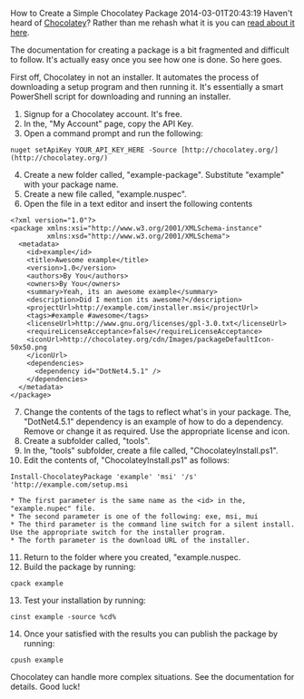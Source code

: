 How to Create a Simple Chocolatey Package
2014-03-01T20:43:19
Haven't heard of [Chocolatey](http://chocolatey.org)? Rather than me rehash what it is you can [read about it here](http://www.hanselman.com/blog/IsTheWindowsUserReadyForAptget.aspx).

The documentation for creating a package is a bit fragmented and difficult to follow. It's actually easy once you see how one is done. So here goes.

First off, Chocolatey in not an installer. It automates the process of downloading a setup program and then running it. It's essentially a smart PowerShell script for downloading and running an installer. 

  1. Signup for a Chocolatey account. It's free. 
  2. In the, "My Account" page, copy the API Key. 
  3. Open a command prompt and run the following: 
    
    nuget setApiKey YOUR_API_KEY_HERE -Source [http://chocolatey.org/](http://chocolatey.org/)

  4. Create a new folder called, "example-package". Substitute "example" with your package name.
  5. Create a new file called, "example.nuspec". 
  6. Open the file in a text editor and insert the following contents 
    
    <?xml version="1.0"?>
    <package xmlns:xsi="http://www.w3.org/2001/XMLSchema-instance" 
             xmlns:xsd="http://www.w3.org/2001/XMLSchema">
      <metadata>
        <id>example</id>
        <title>Awesome example</title>
        <version>1.0</version>
        <authors>By You</authors>
        <owners>By You</owners>
        <summary>Yeah, its an awesome example</summary>
        <description>Did I mention its awesome?</description>
        <projectUrl>http://example.com/installer.msi</projectUrl>
        <tags>#example #awesome</tags>
        <licenseUrl>http://www.gnu.org/licenses/gpl-3.0.txt</licenseUrl>
        <requireLicenseAcceptance>false</requireLicenseAcceptance>
        <iconUrl>http://chocolatey.org/cdn/Images/packageDefaultIcon-50x50.png
        </iconUrl>
        <dependencies>
          <dependency id="DotNet4.5.1" />
        </dependencies>
      </metadata>
    </package>

  7. Change the contents of the tags to reflect what's in your package. The, "DotNet4.5.1" dependency is an example of how to do a dependency. Remove or change it as required. Use the appropriate license and icon. 
  8. Create a subfolder called, "tools".
  9. In the, "tools" subfolder, create a file called, "ChocolateyInstall.ps1". 
  10. Edit the contents of, "ChocolateyInstall.ps1" as follows: 
    
    Install-ChocolateyPackage 'example' 'msi' '/s' 'http://example.com/setup.msi

    * The first parameter is the same name as the <id> in the, "example.nupec" file. 
    * The second parameter is one of the following: exe, msi, mui 
    * The third parameter is the command line switch for a silent install. Use the appropriate switch for the installer program. 
    * The forth parameter is the download URL of the installer. 
  11. Return to the folder where you created, "example.nuspec. 
  12. Build the package by running: 
    
    cpack example 

  13. Test your installation by running: 
    
    cinst example -source %cd%

  14. Once your satisfied with the results you can publish the package by running: 
    
    cpush example

Chocolatey can handle more complex situations. See the documentation for details. Good luck! 
